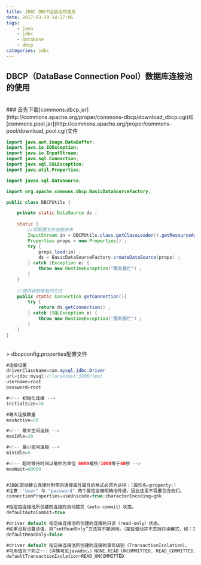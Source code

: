 ```yaml
---
title: JDBC DBCP连接池的使用
date: 2017-03-29 14:27:05
tags: 
	- java
	- jdbc
	- database
	- dbcp
categories: jdbc
---
```

## DBCP（DataBase Connection Pool）数据库连接池的使用
<br>
### 首先下载[commons.dbcp.jar](http://commons.apache.org/proper/commons-dbcp/download_dbcp.cgi)和[commons.pool.jar](http://commons.apache.org/proper/commons-pool/download_pool.cgi)文件

<!-- more -->
```java
import java.awt.image.DataBuffer;
import java.io.IOException;
import java.io.InputStream;
import java.sql.Connection;
import java.sql.SQLException;
import java.util.Properties;

import javax.sql.DataSource;

import org.apache.commons.dbcp.BasicDataSourceFactory;

public class DBCPUtils {

    private static DataSource ds ;
	
	static {
		//将配置文件加载进来
		InputStream in = DBCPUtils.class.getClassLoader().getResourceAsStream("dbcpconfig.properties") ;
		Properties props = new Properties() ;
		try {
			props.load(in) ;
			ds = BasicDataSourceFactory.createDataSource(props) ;
		} catch (Exception e) {
			throw new RuntimeException("服务器忙") ;
		}
	}
	
	//提供获取练级的方法
	public static Connection getConnection(){
		try {
			return ds.getConnection() ;
		} catch (SQLException e) {
			throw new RuntimeException("服务器忙") ;
		}
	}
}
```

<br>
> dbcpconfig.properties配置文件

```java
#连接设置
driverClassName=com.mysql.jdbc.Driver
url=jdbc:mysql://localhost:3306/test
username=root
password=root

#<!-- 初始化连接 -->
initialSize=10

#最大连接数量
maxActive=50

#<!-- 最大空闲连接 -->
maxIdle=20

#<!-- 最小空闲连接 -->
minIdle=5

#<!-- 超时等待时间以毫秒为单位 6000毫秒/1000等于60秒 -->
maxWait=60000


#JDBC驱动建立连接时附带的连接属性属性的格式必须为这样：[属性名=property;] 
#注意："user" 与 "password" 两个属性会被明确地传递，因此这里不需要包含他们。
connectionProperties=useUnicode=true;characterEncoding=gbk

#指定由连接池所创建的连接的自动提交（auto-commit）状态。
defaultAutoCommit=true

#driver default 指定由连接池所创建的连接的只读（read-only）状态。
#如果没有设置该值，则“setReadOnly”方法将不被调用。（某些驱动并不支持只读模式，如：Informix）
defaultReadOnly=false

#driver default 指定由连接池所创建的连接的事务级别（TransactionIsolation）。
#可用值为下列之一：（详情可见javadoc。）NONE,READ_UNCOMMITTED, READ_COMMITTED, REPEATABLE_READ, SERIALIZABLE
defaultTransactionIsolation=READ_UNCOMMITTED
```